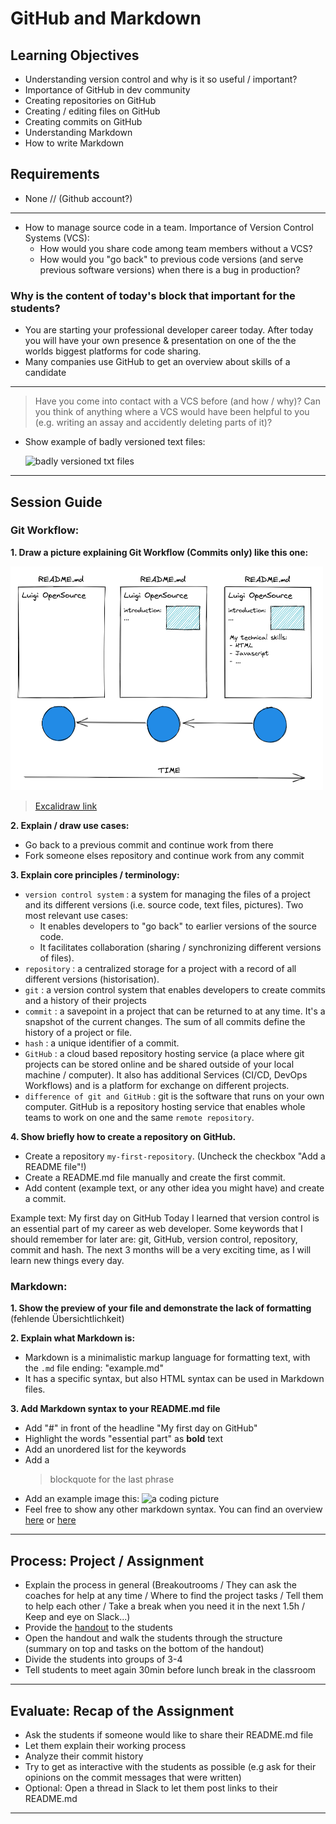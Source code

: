 # GitHub and Markdown

## Learning Objectives

- Understanding version control and why is it so useful / important?
- Importance of GitHub in dev community
- Creating repositories on GitHub
- Creating / editing files on GitHub
- Creating commits on GitHub
- Understanding Markdown
- How to write Markdown

## Requirements

- None
  // (Github account?)

---

- How to manage source code in a team. Importance of Version Control Systems (VCS):
  - How would you share code among team members without a VCS?
  - How would you "go back" to previous code versions (and serve previous software versions) when
    there is a bug in production?

### Why is the content of today's block that important for the students?

- You are starting your professional developer career today. After today you will have your own
  presence & presentation on one of the the worlds biggest platforms for code sharing.
- Many companies use GitHub to get an overview about skills of a candidate

---

> Have you come into contact with a VCS before (and how / why)? Can you think of anything where a VCS would have been helpful to you (e.g. writing an assay and accidently deleting parts of it)?

- Show example of badly versioned text files:

  <img width="246" alt="badly versioned txt files" src="https://user-images.githubusercontent.com/5230863/148375477-762b9d6c-3fab-46c2-8a6e-8161cd6fe4ab.png">

---

## Session Guide

### Git Workflow:

**1. Draw a picture explaining Git Workflow (Commits only) like this one:**

<img width="500" alt="git-workflow" src="assets/git-workflow.png">

> [Excalidraw link](https://excalidraw.com/#json=yDnqD1zakF2RAhdNcw7H_,UcR_F-8FYr8SwID2ugeHsg)

**2. Explain / draw use cases:**

- Go back to a previous commit and continue work from there
- Fork someone elses repository and continue work from any commit

**3. Explain core principles / terminology:**

- `version control system` : a system for managing the files of a project and its different
  versions (i.e. source code, text files, pictures). Two most relevant use cases:
  - It enables developers to "go back" to earlier versions of the source code.
  - It facilitates collaboration (sharing / synchronizing different versions of files).
- `repository` : a centralized storage for a project with a record of all different versions
  (historisation).
- `git` : a version control system that enables developers to create commits and a history of
  their projects
- `commit` : a savepoint in a project that can be returned to at any time. It's a snapshot of
  the current changes. The sum of all commits define the history of a project or file.
- `hash` : a unique identifier of a commit.
- `GitHub` : a cloud based repository hosting service (a place where git projects can be stored
  online and be shared outside of your local machine / computer). It also has additional
  Services (CI/CD, DevOps Workflows) and is a platform for exchange on different projects.
- `difference of git and GitHub` : git is the software that runs on your own computer. GitHub is
  a repository hosting service that enables whole teams to work on one and the same
  `remote repository`.

**4. Show briefly how to create a repository on GitHub.**

- Create a repository `my-first-repository`. (Uncheck the checkbox "Add a README file"!)
- Create a README.md file manually and create the first commit.
- Add content (example text, or any other idea you might have) and create a commit.

Example text: My first day on GitHub Today I learned that version control is an essential part of my
career as web developer. Some keywords that I should remember for later are: git, GitHub, version
control, repository, commit and hash. The next 3 months will be a very exciting time, as I will
learn new things every day.

### Markdown:

**1. Show the preview of your file and demonstrate the lack of formatting** (fehlende
Übersichtlichkeit)

**2. Explain what Markdown is:**

- Markdown is a minimalistic markup language for formatting text, with the `.md` file ending:
  "example.md"
- It has a specific syntax, but also HTML syntax can be used in Markdown files.

**3. Add Markdown syntax to your README.md file**

- Add "#" in front of the headline "My first day on GitHub"
- Highlight the words "essential part" as **bold** text
- Add an unordered list for the keywords
- Add a
  > blockquote for the last phrase
- Add an example image this: ![a coding picture](https://source.unsplash.com/random/200x100)
- Feel free to show any other markdown syntax. You can find an overview
  [here](https://www.markdownguide.org/cheat-sheet/) or
  [here](https://github.com/adam-p/markdown-here/wiki/Markdown-Cheatsheet#emphasis)

---

## Process: Project / Assignment

- Explain the process in general (Breakoutrooms / They can ask the coaches for help at any time
  / Where to find the project tasks / Tell them to help each other / Take a break when you need
  it in the next 1.5h / Keep and eye on Slack...)
- Provide the [handout](github-and-markdown.md) to the students
- Open the handout and walk the students through the structure (summary on top and tasks on the
  bottom of the handout)
- Divide the students into groups of 3-4
- Tell students to meet again 30min before lunch break in the classroom

---

## Evaluate: Recap of the Assignment

- Ask the students if someone would like to share their README.md file
- Let them explain their working process
- Analyze their commit history
- Try to get as interactive with the students as possible (e.g ask for their opinions on the
  commit messages that were written)
- Optional: Open a thread in Slack to let them post links to their README.md

---
